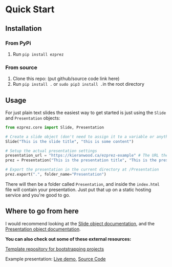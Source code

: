 # Quick Start

## Installation

### From PyPi

1. Run ```pip install ezprez```

### From source

1. Clone this repo: (put github/source code link here)
2. Run ```pip install .``` or ```sudo pip3 install .```in the root directory

## Usage

For just plain text slides the easiest way to get started is just using the ```Slide``` and ```Presentation``` objects:

```python
from ezprez.core import Slide, Presentation

# Create a slide object (don't need to assign it to a variable or anything it's added to presentation on instantiation)
Slide("This is the slide title", "this is some content")

# Setup the actual presentation settings
presentation_url = "https://kieranwood.ca/ezprez-example" # The URL the presentation will be hosted at
prez = Presentation("This is the presentation title", "This is the presentation description", presentation_url)

# Export the presentation in the current directory at /Presentation
prez.export(".", folder_name="Presentation")
```

There will then be a folder called ```Presentation```, and inside the ```index.html``` file will contain your presentation. Just put that up on a static hosting service and you're good to go.

## Where to go from here

I would recommend looking at the [Slide object documentation](https://ezprez.readthedocs.io/en/latest/slide), and the [Presentation object documentation](https://ezprez.readthedocs.io/en/latest/presentation). 

**You can also check out some of these external resources:**

[Template repository for bootstrapping projects](https://github.com/QU-UP/ezprez)

Example presentation: [Live demo](https://kieranwood.ca/ezprez-example), [Source Code](https://github.com/Descent098/ezprez-example)
